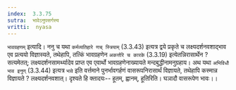 ```yaml
---
index:  3.3.75
sutra:  भावेऽनुपसर्गस्य
vritti:  nyasa
---
```


`भावग्रहणम्` इत्यादि। ननु च यथा `कर्मव्यतिहारे णच् स्त्रियाम्` (3.3.43) इत्यत्र द्वये प्रकृते च लक्ष्यदर्शनवशाद्भाव एव प्रत्ययो विज्ञास्यते, तथेहापि, तत्किं भावग्रहणेन `अकर्त्तरि च कारके` (3.3.19) इत्येतन्निरासार्थेन ? सत्यमेतत्; लक्ष्यदर्शनसामर्थ्यादेव प्राप्त एव एवार्थो भावग्रहणेनाख्यायते मन्दबुद्धीनामनुग्रहाय। अथ यथा `अभिविधौ भाव इनुण्` (3.3.44) इत्यत्र `भावे` इति वर्त्तमाने पुनर्भावगर्हणं वासरूपनिरासार्थं विज्ञायते, तथेहापि कस्मान्न विज्ञायते ? लक्ष्यदर्शनवशात्। दृश्यते हि क्तादयः-- हूतम्, ह्वानम्, हूतिरिति। घञादौ वासरूपेण भावः।।

